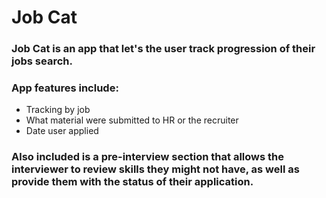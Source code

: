 # Job Cat

### Job Cat is an app that let's the user track progression of their jobs search. 
### App features include:

* Tracking by job
* What material were submitted to HR or the recruiter
* Date user applied 

### Also included is a pre-interview section that allows the interviewer to review skills they might not have, as well as provide them with the status of their application.
